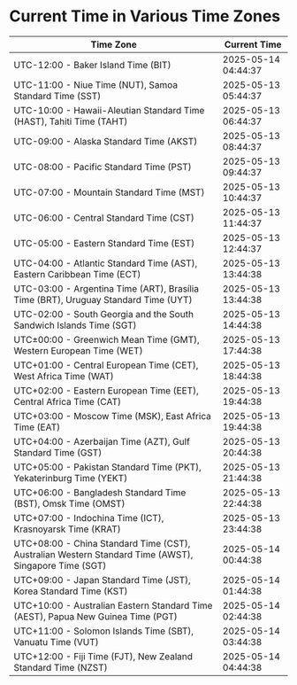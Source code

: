 # Current Time in Various Time Zones

| Time Zone | Current Time |
|-----------|--------------|
| UTC-12:00 - Baker Island Time (BIT) | 2025-05-14 04:44:37 |
| UTC-11:00 - Niue Time (NUT), Samoa Standard Time (SST) | 2025-05-13 05:44:37 |
| UTC-10:00 - Hawaii-Aleutian Standard Time (HAST), Tahiti Time (TAHT) | 2025-05-13 06:44:37 |
| UTC-09:00 - Alaska Standard Time (AKST) | 2025-05-13 08:44:37 |
| UTC-08:00 - Pacific Standard Time (PST) | 2025-05-13 09:44:37 |
| UTC-07:00 - Mountain Standard Time (MST) | 2025-05-13 10:44:37 |
| UTC-06:00 - Central Standard Time (CST) | 2025-05-13 11:44:37 |
| UTC-05:00 - Eastern Standard Time (EST) | 2025-05-13 12:44:37 |
| UTC-04:00 - Atlantic Standard Time (AST), Eastern Caribbean Time (ECT) | 2025-05-13 13:44:38 |
| UTC-03:00 - Argentina Time (ART), Brasília Time (BRT), Uruguay Standard Time (UYT) | 2025-05-13 13:44:38 |
| UTC-02:00 - South Georgia and the South Sandwich Islands Time (SGT) | 2025-05-13 14:44:38 |
| UTC±00:00 - Greenwich Mean Time (GMT), Western European Time (WET) | 2025-05-13 17:44:38 |
| UTC+01:00 - Central European Time (CET), West Africa Time (WAT) | 2025-05-13 18:44:38 |
| UTC+02:00 - Eastern European Time (EET), Central Africa Time (CAT) | 2025-05-13 19:44:38 |
| UTC+03:00 - Moscow Time (MSK), East Africa Time (EAT) | 2025-05-13 19:44:38 |
| UTC+04:00 - Azerbaijan Time (AZT), Gulf Standard Time (GST) | 2025-05-13 20:44:38 |
| UTC+05:00 - Pakistan Standard Time (PKT), Yekaterinburg Time (YEKT) | 2025-05-13 21:44:38 |
| UTC+06:00 - Bangladesh Standard Time (BST), Omsk Time (OMST) | 2025-05-13 22:44:38 |
| UTC+07:00 - Indochina Time (ICT), Krasnoyarsk Time (KRAT) | 2025-05-13 23:44:38 |
| UTC+08:00 - China Standard Time (CST), Australian Western Standard Time (AWST), Singapore Time (SGT) | 2025-05-14 00:44:38 |
| UTC+09:00 - Japan Standard Time (JST), Korea Standard Time (KST) | 2025-05-14 01:44:38 |
| UTC+10:00 - Australian Eastern Standard Time (AEST), Papua New Guinea Time (PGT) | 2025-05-14 02:44:38 |
| UTC+11:00 - Solomon Islands Time (SBT), Vanuatu Time (VUT) | 2025-05-14 03:44:38 |
| UTC+12:00 - Fiji Time (FJT), New Zealand Standard Time (NZST) | 2025-05-14 04:44:38 |
